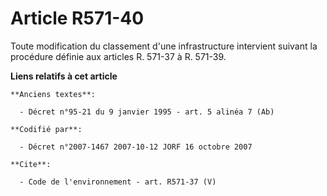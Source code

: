 # Article R571-40

Toute modification du classement d'une infrastructure intervient suivant la procédure définie aux articles R. 571-37 à R.
571-39.

**Liens relatifs à cet article**

	**Anciens textes**:

	  - Décret n°95-21 du 9 janvier 1995 - art. 5 alinéa 7 (Ab)

	**Codifié par**:

	  - Décret n°2007-1467 2007-10-12 JORF 16 octobre 2007

	**Cite**:

	  - Code de l'environnement - art. R571-37 (V)
